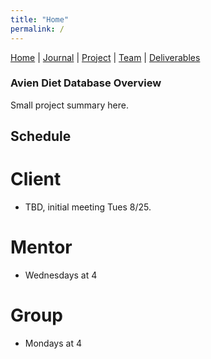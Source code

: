 ```yaml
---
title: "Home"
permalink: /
---
```

[Home](/Overview/) | [Journal](/Overview/journal) | [Project](/Overview/project) | [Team](/Overview/team) | [Deliverables](/Overview/deliverables)


### Avien Diet Database Overview

Small project summary here. 

## Schedule

# Client
- TBD, initial meeting Tues 8/25. 

# Mentor
- Wednesdays at 4

# Group
- Mondays at 4 

